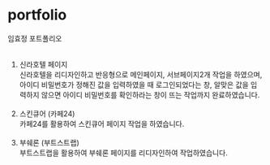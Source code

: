 # portfolio
임효정 포트폴리오<br><br>
1. 신라호텔 페이지 <br>
신라호텔을 리디자인하고 반응형으로 메인페이지, 서브페이지2개 작업을 하였으며, <br>
아이디 비밀번호가 정해진 값을 입력하였을 때 로그인되었다는 창, 알맞은 값을 입력하지 않으면 아이디 비밀번호를 확인하라는 창이 뜨는 작업까지 완료하였습니다. 
<br><br>
2. 스킨큐어 (카페24) <br>
카페24를 활용하여 스킨큐어 페이지 작업을 하였습니다.
<br><br>
3. 부쉐론 (부트스트랩) <br>
부트스트랩을 활용하여 부쉐론 페이지를 리디자인하여 작업하였습니다.
